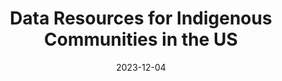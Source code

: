 ---
title: Data Resources for Indigenous Communities in the US
permalink: /data/indigenous-communities/
class: datakit

sprint-name: 2023 Sprints
problem-statement-name: Improving Access to Capital in Indigenous Communities through Data
date: 2023-12-04

lead: Demographic, geographic, and economic data for Indigenous Communities in the United States

image: /assets/img/data-kits/indigenous-data-resources.jpeg
image-alt: 'A mountian sunset'

---